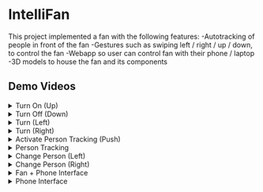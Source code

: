 # IntelliFan
This project implemented a fan with the following features:
-Autotracking of people in front of the fan
-Gestures such as swiping left / right / up / down, to control the fan
-Webapp so user can control fan with their phone / laptop
-3D models to house the fan and its components

## Demo Videos


<details>
<summary>Turn On (Up)</summary>
[Demo](https://github.com/user-attachments/assets/34af48d3-125a-4831-8df4-11eee752b68b)
</details>

<details>
<summary>Turn Off (Down)</summary>
<video src='https://github.com/user-attachments/assets/2ebcd7f2-937f-46ff-b61b-a43e5f5f2be0' width=50></video>
</details>

<details>
<summary>Turn (Left)</summary>
<video src='https://github.com/user-attachments/assets/a7d5c35e-6d0c-4e75-ad39-ca346158de2c'></video>
</details>

<details>
<summary>Turn (Right)</summary>
<video src='https://github.com/user-attachments/assets/9fe7959b-e4da-4ded-935b-c23732035c80'></video>
</details>

<details>
<summary>Activate Person Tracking (Push)</summary>
<video src='https://github.com/user-attachments/assets/fc57ce63-2856-483f-b487-e727094a77c3'></video>
</details>

<details>
<summary>Person Tracking</summary>
<video src='https://github.com/user-attachments/assets/445edbf3-a660-4a0f-84dc-7d0adf8acead'></video>
</details>

<details>
<summary>Change Person (Left)</summary>
<video src='https://github.com/user-attachments/assets/3c885a8b-cd1f-41d3-8687-49c4ffd364c1'></video>
</details>

<details>
<summary>Change Person (Right)</summary>
<video src='https://github.com/user-attachments/assets/9f6676e9-851d-4928-b4ec-0806f0841664'></video>
</details>

<details>
<summary>Fan + Phone Interface</summary><br>
<img src='https://github.com/user-attachments/assets/5f94158d-d789-4246-b107-4b1713d51d1f' width=400></img>
</details>

<details>
<summary>Phone Interface</summary><br>
<img src='https://github.com/user-attachments/assets/0b226af6-06a2-4ce4-89f1-ff06ca33729c' width=400></img>
</details>




